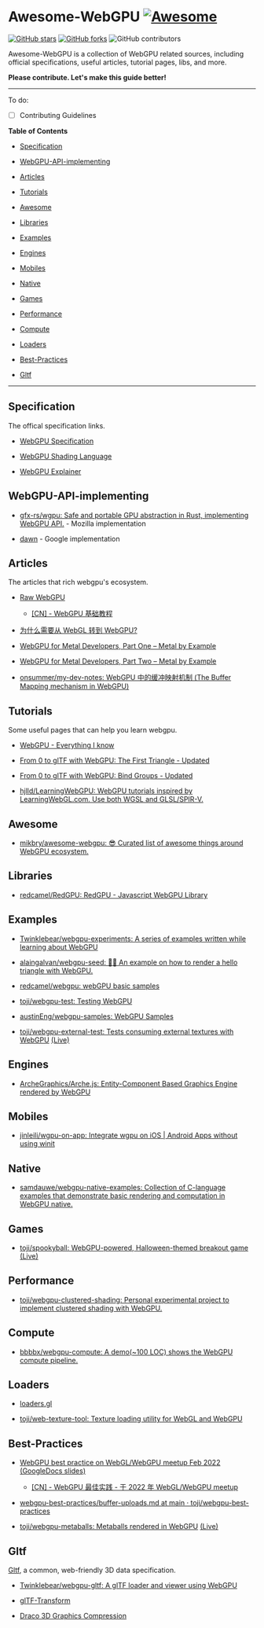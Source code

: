 # Awesome-WebGPU [![Awesome](https://cdn.rawgit.com/sindresorhus/awesome/d7305f38d29fed78fa85652e3a63e154dd8e8829/media/badge.svg)](https://github.com/jinjun1994/Awesome-WebGPU)

[![GitHub stars](https://img.shields.io/github/stars/jinjun1994/Awesome-WebGPU)](https://github.com/jinjun1994/Awesome-WebGPU/stargazers)
[![GitHub forks](https://img.shields.io/github/forks/jinjun1994/Awesome-WebGPU)](https://github.com/jinjun1994/Awesome-WebGPU/network)
![GitHub contributors](https://img.shields.io/github/contributors/jinjun1994/Awesome-WebGPU)

Awesome-WebGPU is a collection of WebGPU related sources, including official specifications, useful articles, tutorial pages, libs, and more.

**Please contribute. Let's make this guide better!**

---

To do: 

- [ ] Contributing Guidelines 

**Table of Contents**

- [Specification](#Specification)

- [WebGPU-API-implementing](#WebGPU-API-implementing)

- [Articles](#Articles)

- [Tutorials](#Tutorials)

- [Awesome](#Awesome)

- [Libraries](#Libraries)

- [Examples](#Examples)

- [Engines](#Engines)

- [Mobiles](#Mobiles)

- [Native](#Native)

- [Games](#Games)

- [Performance](#Performance)

- [Compute](#Compute)

- [Loaders](#Loaders)

- [Best-Practices](#Best-Practices)

- [Gltf](#Gltf)

---

## Specification 

The offical specification links.

- [WebGPU Specification](https://gpuweb.github.io/gpuweb/)

- [WebGPU Shading Language](https://gpuweb.github.io/gpuweb/wgsl/)

- [WebGPU Explainer](https://gpuweb.github.io/gpuweb/explainer/)



## WebGPU-API-implementing

- [gfx-rs/wgpu: Safe and portable GPU abstraction in Rust, implementing WebGPU API.](https://github.com/gfx-rs/wgpu) - Mozilla implementation

- [dawn](https://dawn.googlesource.com/dawn) - Google implementation



## Articles

The articles that rich webgpu's ecosystem.

- [Raw WebGPU](https://alain.xyz/blog/raw-webgpu) 
  - [[CN] - WebGPU 基础教程](https://mp.weixin.qq.com/s/RatM6VR8woUbkB_gp7xmuw)

- [为什么需要从 WebGL 转到 WebGPU?](https://mp.weixin.qq.com/s/Qo5OIap9OfDCJUu9dDP3zQ)

- [WebGPU for Metal Developers, Part One – Metal by Example](https://metalbyexample.com/webgpu-part-one/)

- [WebGPU for Metal Developers, Part Two – Metal by Example](https://metalbyexample.com/webgpu-part-two/)

- [onsummer/my-dev-notes: WebGPU 中的缓冲映射机制 (The Buffer Mapping mechanism in WebGPU)](https://github.com/onsummer/my-dev-notes/blob/master/graphicTech-Notes/WebGPU%20%E4%B8%AD%E7%9A%84%E7%BC%93%E5%86%B2%E6%98%A0%E5%B0%84%E6%9C%BA%E5%88%B6.md)


## Tutorials

Some useful pages that can help you learn webgpu.

- [WebGPU - Everything I know](https://wiki.nikitavoloboev.xyz/computer-graphics/webgpu)

- [From 0 to glTF with WebGPU: The First Triangle - Updated](https://www.willusher.io/graphics/2021/08/29/0-to-gltf-triangle)

- [From 0 to glTF with WebGPU: Bind Groups - Updated](https://www.willusher.io/graphics/2021/08/30/0-to-gltf-bind-groups)

- [hjlld/LearningWebGPU: WebGPU tutorials inspired by LearningWebGL.com. Use both WGSL and GLSL/SPIR-V.](https://github.com/hjlld/LearningWebGPU)

## Awesome

- [mikbry/awesome-webgpu: 😎 Curated list of awesome things around WebGPU ecosystem.](https://github.com/mikbry/awesome-webgpu)

## Libraries

- [redcamel/RedGPU: RedGPU - Javascript WebGPU Library](https://github.com/redcamel/RedGPU)

## Examples

- [Twinklebear/webgpu-experiments: A series of examples written while learning about WebGPU](https://github.com/Twinklebear/webgpu-experiments)

- [alaingalvan/webgpu-seed: 🔺🌱 An example on how to render a hello triangle with WebGPU.](https://github.com/alaingalvan/webgpu-seed)

- [redcamel/webgpu: webGPU basic samples](https://github.com/redcamel/webgpu)

- [toji/webgpu-test: Testing WebGPU](https://github.com/toji/webgpu-test)

- [austinEng/webgpu-samples: WebGPU Samples](https://github.com/austinEng/webgpu-samples)

- [toji/webgpu-external-test: Tests consuming external textures with WebGPU](https://github.com/toji/webgpu-external-test) [(Live)](https://toji.github.io/webgpu-external-test/)

## Engines

- [ArcheGraphics/Arche.js: Entity-Component Based Graphics Engine rendered by WebGPU](https://github.com/ArcheGraphics/Arche.js)

## Mobiles

- [jinleili/wgpu-on-app: Integrate wgpu on iOS | Android Apps without using winit](https://github.com/jinleili/wgpu-on-app)

## Native

- [samdauwe/webgpu-native-examples: Collection of C-language examples that demonstrate basic rendering and computation in WebGPU native.](https://github.com/samdauwe/webgpu-native-examples)

## Games

- [toji/spookyball: WebGPU-powered, Halloween-themed breakout game](https://github.com/toji/spookyball) [(Live)](https://spookyball.com/)

## Performance

- [toji/webgpu-clustered-shading: Personal experimental project to implement clustered shading with WebGPU.](https://github.com/toji/webgpu-clustered-shading)

## Compute

- [bbbbx/webgpu-compute: A demo(~100 LOC) shows the WebGPU compute pipeline.](https://github.com/bbbbx/webgpu-compute)

## Loaders

- [loaders.gl](https://loaders.gl/docs)

- [toji/web-texture-tool: Texture loading utility for WebGL and WebGPU](https://github.com/toji/web-texture-tool)


## Best-Practices

- [WebGPU best practice on WebGL/WebGPU meetup Feb 2022 (GoogleDocs slides)](https://docs.google.com/presentation/d/1Q-RCJrZhw9nlZ5py7QxUVgKSyq61awHr2TyIjXxBmI0)
  - [[CN] - WebGPU 最佳实践 - 于 2022 年 WebGL/WebGPU meetup](https://github.com/onsummer/my-dev-notes/blob/master/graphicTech-Notes/WebGPU%20%E7%9A%84%E5%87%A0%E4%B8%AA%E6%9C%80%E4%BD%B3%E5%AE%9E%E8%B7%B5.md)

- [webgpu-best-practices/buffer-uploads.md at main · toji/webgpu-best-practices](https://github.com/toji/webgpu-best-practices/blob/main/buffer-uploads.md)

- [toji/webgpu-metaballs: Metaballs rendered in WebGPU](https://github.com/toji/webgpu-metaballs) [(Live)](https://toji.github.io/webgpu-metaballs/)


## Gltf

[Gltf](https://github.com/KhronosGroup/glTF), a common, web-friendly 3D data specification.

- [Twinklebear/webgpu-gltf: A glTF loader and viewer using WebGPU](https://github.com/Twinklebear/webgpu-gltf)

- [glTF-Transform](https://gltf-transform.donmccurdy.com/)

- [Draco 3D Graphics Compression](https://google.github.io/draco/)
